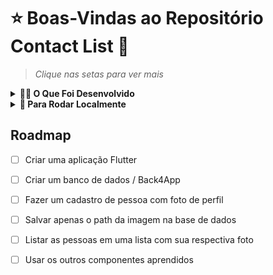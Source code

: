 # ⭐ Boas-Vindas ao Repositório Contact List 📝
> *Clique nas setas para ver mais*
<details>
<summary><strong>👩‍💻 O Que Foi Desenvolvido</strong></summary><br />

Um app que simula uma lista de contatos, onde se tem a foto do contato e as informações sobre ele. Com o objetivo de colocar em prática o uso de pacotes externos no flutter.

Projeto desenvolvido durante o Santander Bootcamp 2023 - Mobile com Flutter.
</details>

<details>
<summary><strong>👀 Para Rodar Localmente</strong></summary><br />

1. Clone o repositório   
  `git@github.com:leilaMoraes/contact_list.git`
2. Navegue até a pasta do repositório clonado  
    `cd contact_list`
3. Para rodar a aplicação    
  `flutter run`
</details>

## Roadmap

- [ ] Criar uma aplicação Flutter​

- [ ] Criar um banco de dados / Back4App​

- [ ] Fazer um cadastro de pessoa com foto de perfil​

- [ ] Salvar apenas o path da imagem na base de dados​

- [ ] Listar as pessoas em uma lista com sua respectiva foto​

- [ ] Usar os outros componentes aprendidos